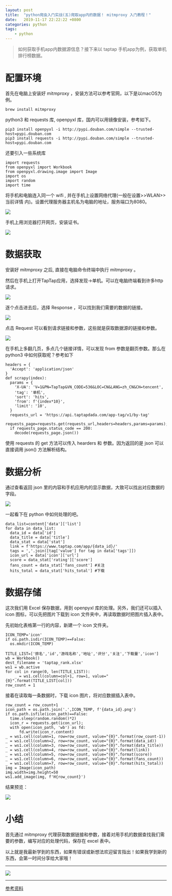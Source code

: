 ```yaml
---
layout: post
title:  "python爬虫入门实战(五)爬取app内的数据！ mitmproxy 入门教程！"
date:   2019-11-17 22:22:22 +0800
categories: python
tags:
    - python
---
```

> 如何获取手机app内数据源信息？接下来以 taptap 手机app为例，获取单机排行榜数据。  

# 配置环境

首先在电脑上安装好 mitmproxy ，安装方法可以参考官网，以下是以macOS为例。  

```
brew install mitmproxy
```

python3 和 requests 库,  openpyxl 库，国内可以用镜像安装，参考如下。  

```
pip3 install openpyxl -i http://pypi.douban.com/simple --trusted-host=pypi.douban.com
pip3 install requests -i http://pypi.douban.com/simple --trusted-host=pypi.douban.com
```

还要引入一些系统库  

```
import requests
from openpyxl import Workbook
from openpyxl.drawing.image import Image
import os
import random
import time
```

将手机和电脑连入同一个 wifi , 并在手机上设置网络代理(一般在设置>>WLAN>>当前详情 内)。设置代理服务器主机名为电脑的地址，服务端口为8080。  

![](/img/in-post/201911/1117-proxy.png)  

手机上用浏览器打开网页，安装证书。  

![](/img/in-post/201911/1117-author.png)  

# 数据获取

安装好 mitmproxy  之后, 直接在电脑命令终端中执行 mitmproxy 。  

然后在手机上打开TapTap应用，选择发现->单机。可以在电脑终端看到许多http请求。  

![](/img/in-post/201911/1117-mitmproxy-1.png)  

逐个点击进去后，选择 Response ，可以找到我们需要的数据的链接。  

![](/img/in-post/201911/1117-mitmproxy-2.png)  

点击 Request 可以看到请求链接和参数，这些就是获取数据源的链接和参数。  

![](/img/in-post/201911/1117-mitmproxy-3.png)  

在手机上多翻几页，多点几个链接详情，可以发现 from 参数是翻页参数。那么在 python3 中如何获取呢？参考如下  

```
headers = {
  'Accept': 'application/json' 
}
def scrapy(index):
  params = {
    'X-UA': 'V=1&PN=TapTap&VN_CODE=536&LOC=CN&LANG=zh_CN&CH=tencent',
    'tag': '单机',
    'sort': 'hits',
    'from': f'{index*10}',
    'limit': '10',
  }
  requests_url = 'https://api.taptapdada.com/app-tag/v1/by-tag'
  requests_page=requests.get(requests_url,headers=headers,params=params);
  if requests_page.status_code == 200:
    decode(requests_page.json())
```

使用 requests 的 get 方法可以传入 hearders 和 参数。因为返回的是 json 可以直接调用 json() 方法解析结构。  

# 数据分析

通过查看返回 json 里的内容和手机应用内的显示数据，大致可以找出对应数据的字段。  

![](/img/in-post/201911/1117-data.png)  

一起看下在 python 中如何处理的吧。  

```
data_list=content['data']['list']
for data in data_list:
  data_id = data['id']
  data_title = data['title']
  data_stat = data['stat']
  link = f'https://www.taptap.com/app/{data_id}/'
  tags = ','.join([tag['value'] for tag in data['tags']])
  icon_url = data['icon']['url']
  score = data_stat['rating']['score']
  fans_count = data_stat['fans_count'] #关注
  hits_total = data_stat['hits_total'] #下载
```

# 数据存储

这次我们用 Excel 保存数据，用到 openpyxl 库的处理。另外，我们还可以插入 icon 图标，可以先把图片下载到 icon 文件夹中，再读取数据时把图片插入表中。  

先初始化表格第一行的内容，新建一个 icon 文件夹。  

```
ICON_TEMP='icon'
if os.path.isdir(ICON_TEMP)==False:
  os.mkdir(ICON_TEMP)

TITLE_LIST=['排名','id','游戏名称','地址','评分','关注','下载量','icon']
wb = Workbook()
dest_filename = 'taptap_rank.xlsx'
ws1 = wb.active
for col in range(0, len(TITLE_LIST)):
    _ = ws1.cell(column=col+1, row=1, value="{0}".format(TITLE_LIST[col]))
row_count = 1
```

接着在读取每一条数据时，下载 icon 图片，将对应数据插入表中。  

```
row_count = row_count+1    
icon_path = os.path.join('.',ICON_TEMP, f'{data_id}.png')
if os.path.isfile(icon_path)==False:
  time.sleep(random.random()*2)
  icon_r = requests.get(icon_url);
  with open(icon_path, 'wb') as fd:
      fd.write(icon_r.content)
_ = ws1.cell(column=1, row=row_count, value="{0}".format(row_count-1))
_ = ws1.cell(column=2, row=row_count, value="{0}".format(data_id))
_ = ws1.cell(column=3, row=row_count, value="{0}".format(data_title))
_ = ws1.cell(column=4, row=row_count, value="{0}".format(link))
_ = ws1.cell(column=5, row=row_count, value="{0}".format(score))
_ = ws1.cell(column=6, row=row_count, value="{0}".format(fans_count))
_ = ws1.cell(column=7, row=row_count, value="{0}".format(hits_total))
img = Image(icon_path)
img.width=img.height=50
ws1.add_image(img, f'H{row_count}')
```

结果预览：  

![](/img/in-post/201911/1117-result.gif)  

# 小结

首先通过 mitmproxy 代理获取数据链接和参数，接着对用手机的数据查找我们需要的参数，编写对应的处理代码，保存在 excel 表中。  

以上就是我最新学到的东西，如果有错误或新想法欢迎留言指出！如果我学到新的东西，会第一时间分享给大家哦！  

--- 

![](/img/in-post/bottom.png)  

---  

[参考资料](https://mp.weixin.qq.com/s/N3AwWoqmw7zNh_4hjuweSw)  